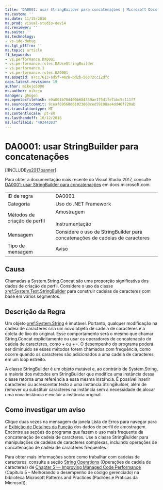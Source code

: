 ```yaml
---
title: 'DA0001: usar StringBuilder para concatenações | Microsoft Docs'
ms.custom: ''
ms.date: 11/15/2016
ms.prod: visual-studio-dev14
ms.reviewer: ''
ms.suite: ''
ms.technology:
- vs-ide-debug
ms.tgt_pltfrm: ''
ms.topic: article
f1_keywords:
- vs.performance.DA0001
- vs.performance.rules.DAUseStringBuilder
- vs.performance.1
- vs.performance.rules.DA0001
ms.assetid: a7cc7613-ad5f-48c8-bd2b-56372cc12dfc
caps.latest.revision: 19
author: mikejo5000
ms.author: mikejo
manager: ghogen
ms.openlocfilehash: e0a001b78d400b684339ae179d1fe7abc5c111f7
ms.sourcegitcommit: 9ceaf69568d61023868ced59108ae4dd46f720ab
ms.translationtype: MT
ms.contentlocale: pt-BR
ms.lasthandoff: 10/12/2018
ms.locfileid: "49244303"
---
```

# <a name="da0001-use-stringbuilder-for-concatenations"></a>DA0001: usar StringBuilder para concatenações
[!INCLUDE[vs2017banner](../includes/vs2017banner.md)]

Para obter a documentação mais recente do Visual Studio 2017, consulte [DA0001: usar StringBuilder para concatenações](https://docs.microsoft.com/visualstudio/profiling/da0001-use-stringbuilder-for-concatenations) em docs.microsoft.com.  
  
|||  
|-|-|  
|ID de regra|DA0001|  
|Categoria|Uso do .NET Framework|  
|Métodos de criação de perfil|Amostragem<br /><br /> Instrumentação|  
|Mensagem|Considere o uso de StringBuilder para concatenações de cadeias de caracteres|  
|Tipo de mensagem|Aviso|  
  
## <a name="cause"></a>Causa  
 Chamadas a System.String.Concat são uma proporção significativa dos dados de criação de perfil. Considere o uso da classe <xref:System.Text.StringBuilder> para construir cadeias de caracteres com base em vários segmentos.  
  
## <a name="rule-description"></a>Descrição da Regra  
 Um objeto <xref:System.String> é imutável. Portanto, qualquer modificação na cadeia de caracteres cria um novo objeto de cadeia de caracteres e a coleta de lixo do original. Esse comportamento será o mesmo que chamar String.Concat explicitamente ou usar os operadores de concatenação de cadeia de caracteres, como + ou +=. O desempenho do programa poderá ser diminuído se esses métodos forem chamados com frequência, como ocorre quando os caracteres são adicionados a uma cadeia de caracteres em um loop estreito.  
  
 A classe StringBuilder é um objeto mutável e, ao contrário de System.String, a maioria dos métodos em StringBuilder que modifica uma instância dessa classe retorna uma referência a essa mesma instância. É possível inserir caracteres ou acrescentar texto a uma instância StringBuilder, além de remover ou substituir caracteres na instância sem a necessidade de alocar uma nova instância e excluir a instância original.  
  
## <a name="how-to-investigate-a-warning"></a>Como investigar um aviso  
 Clique duas vezes na mensagem da janela Lista de Erros para navegar para a [Exibição de Detalhes da Função](../profiling/function-details-view.md) dos dados de perfil de amostragem. Encontre as seções do programa que fazem o uso mais frequente da concatenação de cadeia de caracteres. Use a classe StringBuilder para manipulações de cadeias de caracteres complexas, incluindo operações de concatenação de cadeia de caracteres frequentes.  
  
 Para obter mais informações sobre como trabalhar com cadeias de caracteres, consulte a seção [String Operations](http://go.microsoft.com/fwlink/?LinkId=177816) (Operações de cadeia de caracteres) de [Chapter 5 — Improving Managed Code Performance](http://go.microsoft.com/fwlink/?LinkId=177817) (Capítulo 5 – Melhorando o desempenho de código gerenciado) na biblioteca Microsoft Patterns and Practices (Padrões e Práticas da Microsoft).

